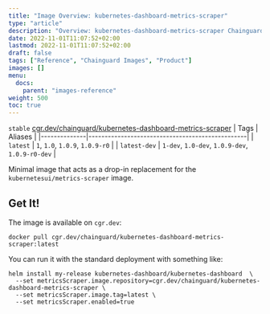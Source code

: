 ```yaml
---
title: "Image Overview: kubernetes-dashboard-metrics-scraper"
type: "article"
description: "Overview: kubernetes-dashboard-metrics-scraper Chainguard Images"
date: 2022-11-01T11:07:52+02:00
lastmod: 2022-11-01T11:07:52+02:00
draft: false
tags: ["Reference", "Chainguard Images", "Product"]
images: []
menu:
  docs:
    parent: "images-reference"
weight: 500
toc: true
---
```


`stable` [cgr.dev/chainguard/kubernetes-dashboard-metrics-scraper](https://github.com/chainguard-images/images/tree/main/images/kubernetes-dashboard-metrics-scraper)
| Tags         | Aliases                                         |
|--------------|-------------------------------------------------|
| `latest`     | `1`, `1.0`, `1.0.9`, `1.0.9-r0`                 |
| `latest-dev` | `1-dev`, `1.0-dev`, `1.0.9-dev`, `1.0.9-r0-dev` |



Minimal image that acts as a drop-in replacement for the `kubernetesui/metrics-scraper` image.

## Get It!

The image is available on `cgr.dev`:

```
docker pull cgr.dev/chainguard/kubernetes-dashboard-metrics-scraper:latest
```

You can run it with the standard deployment with something like:

```
helm install my-release kubernetes-dashboard/kubernetes-dashboard  \
  --set metricsScraper.image.repository=cgr.dev/chainguard/kubernetes-dashboard-metrics-scraper \
  --set metricsScraper.image.tag=latest \
  --set metricsScraper.enabled=true
```

